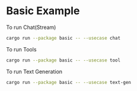 # Basic Example

To run Chat(Stream)
```sh
cargo run --package basic -- --usecase chat
```

To run Tools
```sh
cargo run --package basic -- --usecase tool
```

To run Text Generation
```sh
cargo run --package basic -- --usecase text-gen
```
